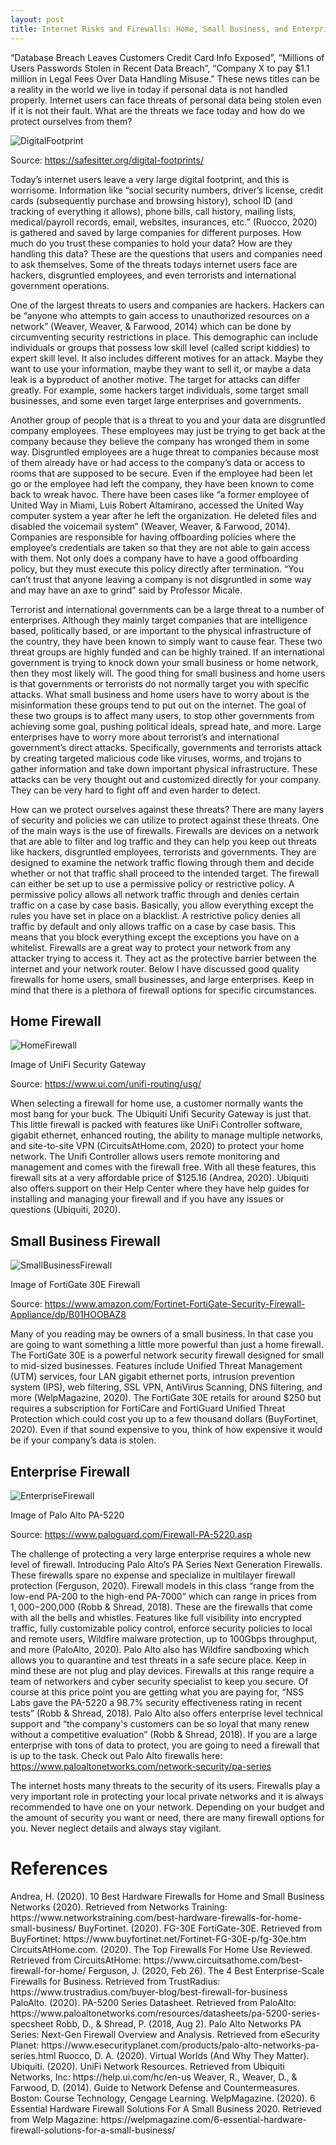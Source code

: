 ```yaml
---
layout: post
title: Internet Risks and Firewalls: Home, Small Business, and Enterprise Firewalls
---
```



“Database Breach Leaves Customers Credit Card Info Exposed”, “Millions of Users Passwords Stolen in Recent Data Breach”, “Company X to pay $1.1 million in Legal Fees Over Data Handling Misuse.” These news titles can be a reality in the world we live in today if personal data is not handled properly. Internet users can face threats of personal data being stolen even if it is not their fault. What are the threats we face today and how do we protect ourselves from them? 

![DigitalFootprint](/images/Digital-Footprint.jpg "Foot")

Source: https://safesitter.org/digital-footprints/ 

Today’s internet users leave a very large digital footprint, and this is worrisome. Information like “social security numbers, driver’s license, credit cards (subsequently purchase and browsing history), school ID (and tracking of everything it allows), phone bills, call history, mailing lists, medical/payroll records, email, websites, insurances, etc.” (Ruocco, 2020) is gathered and saved by large companies for different purposes. How much do you trust these companies to hold your data? How are they handling this data? These are the questions that users and companies need to ask themselves. Some of the threats todays internet users face are hackers, disgruntled employees, and even terrorists and international government operations.

One of the largest threats to users and companies are hackers. Hackers can be “anyone who attempts to gain access to unauthorized resources on a network” (Weaver, Weaver, & Farwood, 2014) which can be done by circumventing security restrictions in place. This demographic can include individuals or groups that possess low skill level (called script kiddies) to expert skill level. It also includes different motives for an attack. Maybe they want to use your information, maybe they want to sell it, or maybe a data leak is a byproduct of another motive. The target for attacks can differ greatly. For example, some hackers target individuals, some target small businesses, and some even target large enterprises and governments. 

Another group of people that is a threat to you and your data are disgruntled company employees. These employees may just be trying to get back at the company because they believe the company has wronged them in some way. Disgruntled employees are a huge threat to companies because most of them already have or had access to the company’s data or access to rooms that are supposed to be secure. Even if the employee had been let go or the employee had left the company, they have been known to come back to wreak havoc. There have been cases like “a former employee of United Way in Miami, Luis Robert Altamirano, accessed the United Way computer system a year after he left the organization. He deleted files and disabled the voicemail system” (Weaver, Weaver, & Farwood, 2014). Companies are responsible for having offboarding policies where the employee’s credentials are taken so that they are not able to gain access with them. Not only does a company have to have a good offboarding policy, but they must execute this policy directly after termination. “You can’t trust that anyone leaving a company is not disgruntled in some way and may have an axe to grind” said by Professor Micale.  

Terrorist and international governments can be a large threat to a number of enterprises. Although they mainly target companies that are intelligence based, politically based, or are important to the physical infrastructure of the country, they have been known to simply want to cause fear. These two threat groups are highly funded and can be highly trained. If an international government is trying to knock down your small business or home network, then they most likely will. The good thing for small business and home users is that governments or terrorists do not normally target you with specific attacks. What small business and home users have to worry about is the misinformation these groups tend to put out on the internet. The goal of these two groups is to affect many users, to stop other governments from achieving some goal, pushing political ideals, spread hate, and more. Large enterprises have to worry more about terrorist’s and international government’s direct attacks. Specifically, governments and terrorists attack by creating targeted malicious code like viruses, worms, and trojans to gather information and take down important physical infrastructure. These attacks can be very thought out and customized directly for your company. They can be very hard to fight off and even harder to detect.

How can we protect ourselves against these threats? There are many layers of security and policies we can utilize to protect against these threats. One of the main ways is the use of firewalls. Firewalls are devices on a network that are able to filter and log traffic and they can help you keep out threats like hackers, disgruntled employees, terrorists and governments. They are designed to examine the network traffic flowing through them and decide whether or not that traffic shall proceed to the intended target. The firewall can either be set up to use a permissive policy or restrictive policy. A permissive policy allows all network traffic through and denies certain traffic on a case by case basis. Basically, you allow everything except the rules you have set in place on a blacklist. A restrictive policy denies all traffic by default and only allows traffic on a case by case basis. This means that you block everything except the exceptions you have on a whitelist. Firewalls are a great way to protect your network from any attacker trying to access it. They act as the protective barrier between the internet and your network router. Below I have discussed good quality firewalls for home users, small businesses, and large enterprises. Keep in mind that there is a plethora of firewall options for specific circumstances.

<h2>Home Firewall</h2>

![HomeFirewall](/images/UniFiSecurityGateway.jpg "UniFi Security Gateway")

Image of UniFi Security Gateway

Source: https://www.ui.com/unifi-routing/usg/ 

When selecting a firewall for home use, a customer normally wants the most bang for your buck. The Ubiquiti Unifi Security Gateway is just that. This little firewall is packed with features like UniFi Controller software, gigabit ethernet, enhanced routing, the ability to manage multiple networks, and site-to-site VPN (CircuitsAtHome.com, 2020) to protect your home network. The Unifi Controller allows users remote monitoring and management and comes with the firewall free. With all these features, this firewall sits at a very affordable price of $125.16 (Andrea, 2020). Ubiquiti also offers support on their Help Center where they have help guides for installing and managing your firewall and if you have any issues or questions (Ubiquiti, 2020). 

<h2>Small Business Firewall</h2>

![SmallBusinessFirewall](/images/FortiGate30e.jpg "FortiGate 30E")

Image of FortiGate 30E Firewall

Source: https://www.amazon.com/Fortinet-FortiGate-Security-Firewall-Appliance/dp/B01HOOBAZ8 

Many of you reading may be owners of a small business. In that case you are going to want something a little more powerful than just a home firewall. The FortiGate 30E is a powerful network security firewall designed for small to mid-sized businesses. Features include Unified Threat Management (UTM) services, four LAN gigabit ethernet ports, intrusion prevention system (IPS), web filtering, SSL VPN, AntiVirus Scanning, DNS filtering, and more (WelpMagazine, 2020). The FortiGate 30E retails for around $250 but requires a subscription for FortiCare and FortiGuard Unified Threat Protection which could cost you up to a few thousand dollars (BuyFortinet, 2020). Even if that sound expensive to you, think of how expensive it would be if your company’s data is stolen. 

<h2>Enterprise Firewall</h2>

![EnterpriseFirewall](/images/pa-5220-hero.jpg "Palo Alto PA-5220")

Image of Palo Alto PA-5220

Source: https://www.paloguard.com/Firewall-PA-5220.asp 

The challenge of protecting a very large enterprise requires a whole new level of firewall.  Introducing Palo Alto’s PA Series Next Generation Firewalls. These firewalls spare no expense and specialize in multilayer firewall protection (Ferguson, 2020). Firewall models in this class “range from the low-end PA-200 to the high-end PA-7000” which can range in prices from $1,000-$200,000 (Robb & Shread, 2018). These are the firewalls that come with all the bells and whistles. Features like full visibility into encrypted traffic, fully customizable policy control, enforce security policies to local and remote users, Wildfire malware protection, up to 100Gbps throughput, and more (PaloAlto, 2020). Palo Alto also has Wildfire sandboxing which allows you to quarantine and test threats in a safe secure place. Keep in mind these are not plug and play devices. Firewalls at this range require a team of networkers and cyber security specialist to keep you secure. Of course at this price point you are getting what you are paying for, “NSS Labs gave the PA-5220 a 98.7% security effectiveness rating in recent tests” (Robb & Shread, 2018). Palo Alto also offers enterprise level technical support and “the company's customers can be so loyal that many renew without a competitive evaluation” (Robb & Shread, 2018). If you are a large enterprise with tons of data to protect, you are going to need a firewall that is up to the task. Check out Palo Alto firewalls here: https://www.paloaltonetworks.com/network-security/pa-series 

The internet hosts many threats to the security of its users. Firewalls play a very important role in protecting your local private networks and it is always recommended to have one on your network. Depending on your budget and the amount of security you want or need, there are many firewall options for you. Never neglect details and always stay vigilant. 

<h1>References</h1>
Andrea, H. (2020). 10 Best Hardware Firewalls for Home and Small Business Networks (2020). Retrieved from Networks Training: https://www.networkstraining.com/best-hardware-firewalls-for-home-small-business/
BuyFortinet. (2020). FG-30E FortiGate-30E. Retrieved from BuyFortinet: https://www.buyfortinet.net/Fortinet-FG-30E-p/fg-30e.htm
CircuitsAtHome.com. (2020). The Top Firewalls For Home Use Reviewed. Retrieved from CircuitsAtHome: https://www.circuitsathome.com/best-firewall-for-home/
Ferguson, J. (2020, Feb 26). The 4 Best Enterprise-Scale Firewalls for Business. Retrieved from TrustRadius: https://www.trustradius.com/buyer-blog/best-firewall-for-business
PaloAlto. (2020). PA-5200 Series Datasheet. Retrieved from PaloAlto: https://www.paloaltonetworks.com/resources/datasheets/pa-5200-series-specsheet
Robb, D., & Shread, P. (2018, Aug 2). Palo Alto Networks PA Series: Next-Gen Firewall Overview and Analysis. Retrieved from eSecurity Planet: https://www.esecurityplanet.com/products/palo-alto-networks-pa-series.html
Ruocco, D. A. (2020). Virtual Worlds (And Why They Matter).
Ubiquiti. (2020). UniFi Network Resources. Retrieved from Ubiquiti Networks, Inc: https://help.ui.com/hc/en-us
Weaver, R., Weaver, D., & Farwood, D. (2014). Guide to Network Defense and Countermeasures. Boston: Course Technology, Cengage Learning.
WelpMagazine. (2020). 6 Essential Hardware Firewall Solutions For A Small Business 2020. Retrieved from Welp Magazine: https://welpmagazine.com/6-essential-hardware-firewall-solutions-for-a-small-business/



